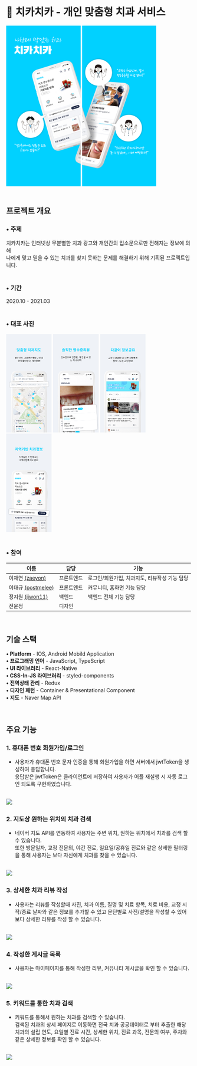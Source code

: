 # 📱 치카치카 - 개인 맞춤형 치과 서비스
<div align="left">
<img width="40%" src="./src/Assets/Images/pages/소개.jpg"/>
<img width="40%" src="./src/Assets/Images/pages/소개2.jpg"/>
</div>
</br>

## 프로젝트 개요
### • 주제
치카치카는 인터넷상 무분별한 치과 광고와 개인간의 입소문으로만 전해지는 정보에 의해 </br>
나에게 맞고 믿을 수 있는 치과를 찾지 못하는 문제를 해결하기 위해 기획된 프로젝트입니다.</br>
</br>
### • 기간
2020.10 - 2021.03
</br>
</br>

### • 대표 사진
<div>
<img width="24.5%" src="./src/Assets/Images/pages/맞춤형치과지도.jpg"/>
<img width="24.5%" src="./src/Assets/Images/pages/영수증리뷰.jpg"/>
<img width="24.5%" src="./src/Assets/Images/pages/정보공유.jpg"/>
<img width="24.5%" src="./src/Assets/Images/pages/지역기반치과정보.jpg"/>
</div>
</br>

### • 참여
|이름|담당|기능|
|----|---|---|
|이재연 [(zaeyon)](github.com/zaeyon)|프론트엔드|로그인/회원가입, 치과지도, 리뷰작성 기능 담당|
|이태규 [(postmelee)](github.com/postmelee)|프론트엔드|커뮤니티, 홈화면 기능 담당|
|정지원 [(jiwon11)](https://github.com/jiwon11)|백엔드|백엔드 전체 기능 담당|
|전윤정|디자인||
<br/>

## 기술 스택

<b>• Platform</b> - IOS, Android Mobild Application </br>
<b>• 프로그래밍 언어</b> - JavaScript, TypeScript </br>
<b>• UI 라이브러리</b> - React-Native </br>
<b>• CSS-In-JS 라이브러리</b> - styled-components </br>
<b>• 전역상태 관리</b> - Redux </br>
<b>• 디자인 패턴</b> - Container & Presentational Component </br>
<b>• 지도</b> - Naver Map API

<br/>

## 주요 기능
### 1. 휴대폰 번호 회원가입/로그인
- 사용자가 휴대폰 번호 문자 인증을 통해 회원가입을 하면 서버에서 jwtToken을 생성하여 응답합니다. </br>
응답받은 jwtToken은 클라이언트에 저장하여 사용자가 어플 재실행 시 자동 로그인 되도록 구현하였습니다. </br>
<br/>
<img width="30%" src="https://user-images.githubusercontent.com/49143255/239903233-d5945c64-1bf0-4071-9e84-353878f53b36.gif"/>
<br/>


### 2. 지도상 원하는 위치의 치과 검색
- 네이버 지도 API를 연동하여 사용자는 주변 위치, 원하는 위치에서 치과를 검색 할 수 있습니다. </br>
또한 방문일자, 교정 전문의, 야간 진료, 일요일/공휴일 진료와 같은 상세한 필터링을 통해 사용자는 보다 자신에게 치과를 찾을 수 있습니다.

<br/>
<img width="30%" src="https://user-images.githubusercontent.com/49143255/239910004-b8eeb8e0-d562-432f-bae5-3ca4e768ace8.gif"/>
<br/>


### 3. 상세한 치과 리뷰 작성
- 사용자는 리뷰를 작성할때 사진, 치과 이름, 질명 및 치료 항목, 치료 비용, 교정 시작/종료 날짜와 같은 정보를 추가할 수 있고 문단별로 사진/설명을 작성할 수 있어 보다 상세한 리뷰를 작성 할 수 있습니다.

<br/>
<img width="30%" src="https://user-images.githubusercontent.com/49143255/239927504-834c4deb-d8c0-43c0-8383-d2aaede23d9c.gif"/>
<br/>

### 4. 작성한 게시글 목록
- 사용자는 마이페이지를 통해 작성한 리뷰, 커뮤니티 게시글을 확인 할 수 있습니다.

<br/>
<img width="30%" src="https://user-images.githubusercontent.com/49143255/239927671-1e839eda-159e-49bb-9c09-45b96f79ac8c.gif"/>
<br/>

### 5. 키워드를 통한 치과 검색 
- 키워드를 통해서 원하는 치과를 검색할 수 있습니다. </br>
 검색된 치과의 상세 페이지로 이동하면 전국 치과 공공데이터로 부터 추출한 해당 치과의 설립 연도, 요일별 진료 시간, 상세한 위치, 진료 과목, 전문의 여부, 주차와 같은 상세한 정보를 확인 할 수 있습니다.

<br/>
<img width="30%" src="https://user-images.githubusercontent.com/49143255/239927718-84eaace8-a630-4cfc-b2a4-82f3bd6c3d86.gif"/>
<br/>




